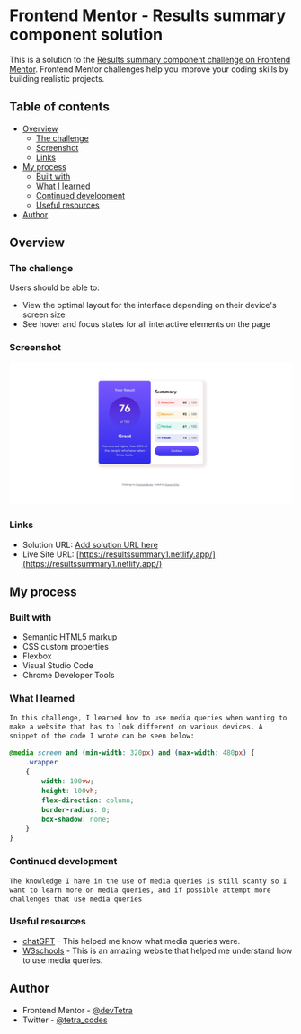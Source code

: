 # Frontend Mentor - Results summary component solution

This is a solution to the [Results summary component challenge on Frontend Mentor](https://www.frontendmentor.io/challenges/results-summary-component-CE_K6s0maV). Frontend Mentor challenges help you improve your coding skills by building realistic projects. 

## Table of contents

- [Overview](#overview)
  - [The challenge](#the-challenge)
  - [Screenshot](#screenshot)
  - [Links](#links)
- [My process](#my-process)
  - [Built with](#built-with)
  - [What I learned](#what-i-learned)
  - [Continued development](#continued-development)
  - [Useful resources](#useful-resources)
- [Author](#author)

## Overview

### The challenge

Users should be able to:

- View the optimal layout for the interface depending on their device's screen size
- See hover and focus states for all interactive elements on the page

### Screenshot

![](./laptop.jpeg)

### Links

- Solution URL: [Add solution URL here](https://your-solution-url.com)
- Live Site URL: [https://resultssummary1.netlify.app/](https://resultssummary1.netlify.app/)

## My process

### Built with

- Semantic HTML5 markup
- CSS custom properties
- Flexbox
- Visual Studio Code
- Chrome Developer Tools

### What I learned
    In this challenge, I learned how to use media queries when wanting to make a website that has to look different on various devices. A snippet of the code I wrote can be seen below:

```css
@media screen and (min-width: 320px) and (max-width: 480px) {
    .wrapper
    {
        width: 100vw;
        height: 100vh;
        flex-direction: column;
        border-radius: 0;
        box-shadow: none;
    }
}
```

### Continued development
    The knowledge I have in the use of media queries is still scanty so I want to learn more on media queries, and if possible attempt more challenges that use media queries

### Useful resources

- [chatGPT](https://www.chatopenai.com) - This helped me know what media queries were.
- [W3schools](https://www.w3schools.com) - This is an amazing website that helped me understand how to use media queries.

## Author

- Frontend Mentor - [@devTetra](https://www.frontendmentor.io/profile/devTetra)
- Twitter - [@tetra_codes](https://twitter.com/tetra_codes)
